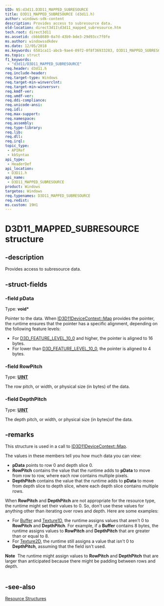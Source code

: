 ```yaml
---
UID: NS:d3d11.D3D11_MAPPED_SUBRESOURCE
title: D3D11_MAPPED_SUBRESOURCE (d3d11.h)
author: windows-sdk-content
description: Provides access to subresource data.
old-location: direct3d11\d3d11_mapped_subresource.htm
tech.root: direct3d11
ms.assetid: cbbb8689-0a7d-43b9-bde3-29d93cc7f0fe
ms.author: windowssdkdev
ms.date: 12/05/2018
ms.keywords: 6581ca11-abcb-9ae4-0972-0f8f36933283, D3D11_MAPPED_SUBRESOURCE, D3D11_MAPPED_SUBRESOURCE structure [Direct3D 11], d3d11/D3D11_MAPPED_SUBRESOURCE, direct3d11.d3d11_mapped_subresource
ms.topic: struct
f1_keywords: 
 - "d3d11/D3D11_MAPPED_SUBRESOURCE"
req.header: d3d11.h
req.include-header: 
req.target-type: Windows
req.target-min-winverclnt: 
req.target-min-winversvr: 
req.kmdf-ver: 
req.umdf-ver: 
req.ddi-compliance: 
req.unicode-ansi: 
req.idl: 
req.max-support: 
req.namespace: 
req.assembly: 
req.type-library: 
req.lib: 
req.dll: 
req.irql: 
topic_type:
 - APIRef
 - kbSyntax
api_type:
 - HeaderDef
api_location:
 - D3D11.h
api_name:
 - D3D11_MAPPED_SUBRESOURCE
product: Windows
targetos: Windows
req.typenames: D3D11_MAPPED_SUBRESOURCE
req.redist: 
ms.custom: 19H1
---
```


# D3D11_MAPPED_SUBRESOURCE structure


## -description


Provides access to subresource data.


## -struct-fields




### -field pData

Type: <b>void*</b>

Pointer to the data. When <a href="https://docs.microsoft.com/windows/desktop/api/d3d11/nf-d3d11-id3d11devicecontext-map">ID3D11DeviceContext::Map</a> provides the pointer, the runtime ensures that the pointer has a specific alignment, depending on the following feature levels:

<ul>
<li>For <a href="https://docs.microsoft.com/windows/desktop/api/d3dcommon/ne-d3dcommon-d3d_feature_level">D3D_FEATURE_LEVEL_10_0</a> and higher, the pointer is aligned to 16 bytes.</li>
<li>For lower than <a href="https://docs.microsoft.com/windows/desktop/api/d3dcommon/ne-d3dcommon-d3d_feature_level">D3D_FEATURE_LEVEL_10_0</a>, the pointer is aligned to 4 bytes.</li>
</ul>

### -field RowPitch

Type: <b><a href="https://docs.microsoft.com/windows/desktop/WinProg/windows-data-types">UINT</a></b>

The row pitch, or width, or physical size (in bytes) of the data.


### -field DepthPitch

Type: <b><a href="https://docs.microsoft.com/windows/desktop/WinProg/windows-data-types">UINT</a></b>

The depth pitch, or width, or physical size (in bytes)of the data.


## -remarks



This structure is used in a call to <a href="https://docs.microsoft.com/windows/desktop/api/d3d11/nf-d3d11-id3d11devicecontext-map">ID3D11DeviceContext::Map</a>.

The values in these members tell you how much data you can view:

<ul>
<li><b>pData</b> points to row 0 and depth slice 0.</li>
<li><b>RowPitch</b> contains the value that the runtime adds to <b>pData</b> to move from row to row,  where each row contains multiple pixels.</li>
<li><b>DepthPitch</b> contains the value that the runtime adds to <b>pData</b> to move from depth slice to depth slice,  where each depth slice contains multiple rows.</li>
</ul>
When <b>RowPitch</b> and <b>DepthPitch</b> are not appropriate for the resource type, the runtime might set their values to 0. So, don't use these values for anything other than iterating over rows and depth. Here are some examples:

<ul>
<li>For <a href="https://docs.microsoft.com/windows/desktop/direct3dhlsl/sm5-object-buffer">Buffer</a> and <a href="https://docs.microsoft.com/windows/desktop/direct3dhlsl/sm5-object-texture1d">Texture1D</a>, the runtime assigns values  that aren't 0 to <b>RowPitch</b> and <b>DepthPitch</b>. For example, if a <b>Buffer</b> contains 8 bytes, the runtime assigns values to <b>RowPitch</b> and <b>DepthPitch</b> that are greater than or equal to 8.</li>
<li>For <a href="https://docs.microsoft.com/windows/desktop/direct3dhlsl/sm5-object-texture2d">Texture2D</a>, the runtime still assigns a value that isn't 0 to <b>DepthPitch</b>, assuming that the field isn't used.</li>
</ul>
<div class="alert"><b>Note</b>  The runtime might assign values to <b>RowPitch</b> and <b>DepthPitch</b> that are larger than anticipated because there might be padding between rows and depth.</div>
<div> </div>



## -see-also




<a href="https://docs.microsoft.com/windows/desktop/direct3d11/d3d11-graphics-reference-resource-structures">Resource Structures</a>
 

 

